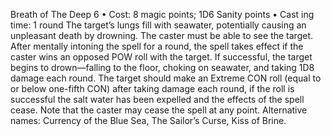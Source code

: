 Breath of The Deep 6
• Cost:  8 magic points; 1D6 Sanity points
•
 Cast
ing time: 1 round
The target’s lungs fill with seawater, potentially causing 
an unpleasant death by drowning. 
The caster must be able to see the target. After mentally 
intoning the spell for a round, the spell takes effect if 
the caster wins an opposed POW roll with the target. If 
successful, the target begins to drown—falling to the floor, 
choking on seawater, and taking 1D8 damage each round. 
The target should make an Extreme CON roll (equal to or 
below one-fifth CON) after taking damage each round, if the roll is successful the salt water has been expelled and 
the effects of the spell cease. Note that the caster may cease 
the spell at any point.
Alternative names: Currency of the Blue Sea, The Sailor’s 
Curse, Kiss of Brine.
 
